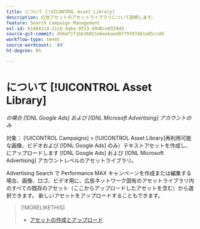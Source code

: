 ```yaml
---
title: について [!UICONTROL Asset Library]
description: 広告アセットのアセットライブラリについて説明します。
feature: Search Campaign Management
exl-id: b1484114-21cb-4aba-9f23-d9d8ce0559dd
source-git-commit: d56df1f1bb36021ebeebaad0779f07461a85ccdd
workflow-type: tm+mt
source-wordcount: '84'
ht-degree: 0%

---
```


# について [!UICONTROL Asset Library]

<!-- Combine with "Create" page into one page once you can do more than just create/upload. Or still combine them and rename this page; you can't really "manage" assets here, just create/upload and see a list of assets you've previously uploaded (including a preview), but not edit existing uploaded assets or anything on the ad network. -->

*の場合 [!DNL Google Ads] および [!DNL Microsoft Advertising] アカウントのみ*

対象： [!UICONTROL Campaigns] > [!UICONTROL Asset Library]再利用可能な画像、ビデオおよび [!DNL Google Ads] のみ）テキストアセットを作成し、にアップロードします [!DNL Google Ads] および [!DNL Microsoft Advertising] アカウントレベルのアセットライブラリ。

Advertising Search で Performance MAX キャンペーンを作成または編集する場合、画像、ロゴ、ビデオ用に、広告ネットワーク固有のアセットライブラリ内のすべての既存のアセット（ここからアップロードしたアセットを含む）から選択できます。 新しいアセットをアップロードすることもできます。

<!--
Should all assets on the ad network be listed in Campaigns > Asset Library by now, or just ones created/uploaded from our UI? (Within perf max campaign settings, you can select from all in the ad network's asset library, which should include assets uploaded from our UI. But I'm not sure that this list here is the same.) If all, then mention when they're updated.

-->

>[!MORELIKETHIS]
>
>* [アセットの作成とアップロード](asset-create.md)
